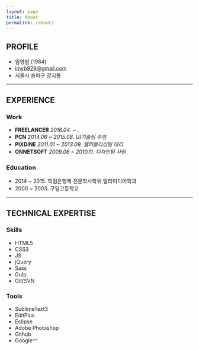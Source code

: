 ```yaml
---
layout: page
title: About
permalink: /about/
---
```




## PROFILE

- 임영범 (1984)
- imyb929@gmail.com
- 서울시 송파구 장지동




***





## EXPERIENCE

### Work

- **FREELANCER**
  *2016.04. ~ .*
- **PCN**
  *2014.06 ~ 2015.08. UI기술팀 주임*
- **PIXDINE**
  *2011.01 ~ 2013.09. 웹퍼블리싱팀 대리*
- **ONNETSOFT**
  *2009.06 ~ 2010.11. 디자인팀 사원*


### Education
- 2014 ~ 2015. 학점은행제 전문학사학위 멀티미디어학과
- 2000 ~ 2003. 구일고등학교





***





## TECHNICAL EXPERTISE

### Skills
- HTML5
- CSS3
- JS
- jQuery
- Sass
- Gulp
- Git/SVN

### Tools
- SublimeText3
- EditPlus
- Eclipse
- Adobe Photoshop
- Github
- Google^^